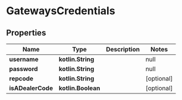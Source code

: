 
# GatewaysCredentials

## Properties
Name | Type | Description | Notes
------------ | ------------- | ------------- | -------------
**username** | **kotlin.String** | | null | 
**password** | **kotlin.String** | | null | 
**repcode** | **kotlin.String** |  |  [optional]
**isADealerCode** | **kotlin.Boolean** |  |  [optional]



